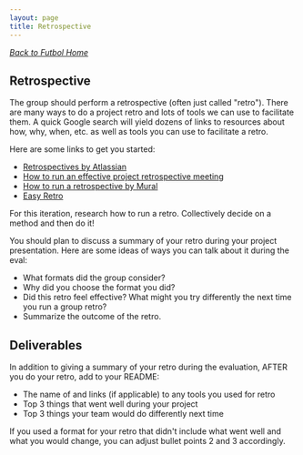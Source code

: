 ```yaml
---
layout: page
title: Retrospective
---
```


_[Back to Futbol Home](../index)_

## Retrospective

The group should perform a retrospective (often just called "retro"). There are many ways to do a project retro and lots of tools we can use to facilitate them. A quick Google search will yield dozens of links to resources about how, why, when, etc. as well as tools you can use to facilitate a retro.

Here are some links to get you started:
* [Retrospectives by Atlassian](https://www.atlassian.com/team-playbook/plays/retrospective)
* [How to run an effective project retrospective meeting](https://www.smarttask.io/blog/project-retrospective-meeting)
* [ How to run a retrospective by Mural](https://www.mural.co/blog/sprint-retrospective)
* [Easy Retro](https://easyretro.io/)

For this iteration, research how to run a retro. Collectively decide on a method and then do it!

You should plan to discuss a summary of your retro during your project presentation. Here are some ideas of ways you can talk about it during the eval:
* What formats did the group consider?
* Why did you choose the format you did?
* Did this retro feel effective? What might you try differently the next time you run a group retro?
* Summarize the outcome of the retro.


## Deliverables
In addition to giving a summary of your retro during the evaluation, AFTER you do your retro, add to your README:

* The name of and links (if applicable) to any tools you used for retro
* Top 3 things that went well during your project
* Top 3 things your team would do differently next time

If you used a format for your retro that didn't include what went well and what you would change, you can adjust bullet points 2 and 3 accordingly.
